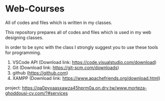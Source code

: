 # Web-Courses
All of codes and files which is written in my classes.

This repository prepares all of codes and files which is used in my web designing classes.

In order to be sync with the class I strongly suggest you to use these tools for programming.
1. VSCode API (Download link: https://code.visualstudio.com/download)
2. Git (Download link: https://git-scm.com/downloads)
3. github (https://github.com)
4. XAMPP (Download link: https://www.apachefriends.org/download.html)

project: https://qa0pyxaasxawza45hprm0a.on.drv.tw/www.morteza-ghoddousi-cv.com/?#services
